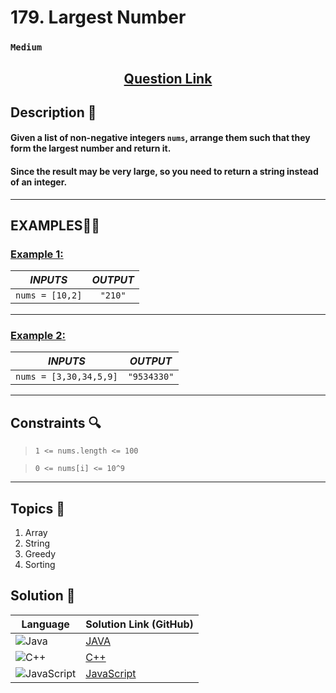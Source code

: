 # 179. Largest Number

### `Medium`


<h2 align="center">
<a href="https://leetcode.com/problems/largest-number/description/?envType=daily-question&envId=2024-09-18"><strong>Question Link</strong></a>
</h2>


## Description 📑

#### Given a list of non-negative integers `nums`, arrange them such that they form the largest number and return it.

#### Since the result may be very large, so you need to return a string instead of an integer.

---

## **EXAMPLES**💫✨ </br>

<h3>

<ins>**Example 1**:</ins> </br>


| _INPUTS_ | _OUTPUT_ |
| :-----------: | :-----------: |
| `nums = [10,2]` | `"210"` |

</h3>


____
<h3>

<ins>**Example 2**:</ins> </br>

| _INPUTS_ | _OUTPUT_ |
| :-----------: | :-----------: |
| `nums = [3,30,34,5,9]` | `"9534330"` |

</h3>


___

## Constraints 🔍

> `1 <= nums.length <= 100`</br>

> `0 <= nums[i] <= 10^9`

___

## Topics 📝

1. Array
2. String
3. Greedy
4. Sorting


## Solution 📃

|  Language   |  Solution Link (GitHub) |
| ------------- | ------------- |
|  ![Java](https://img.shields.io/badge/java-%23ED8B00.svg?style=flat&logo=openjdk&logoColor=white)  | [JAVA](https://github.com/Purnima47/Leetcode-Solutions/blob/main/%F0%9F%9F%A1%20Medium/179%20-%20Largest%20Number/_179LargestNumber.java) |
|  ![C++](https://img.shields.io/badge/c++-%2300599C.svg?style=plastic&logo=c%2B%2B&logoColor=white)  | [C++](https://github.com/Purnima47/Leetcode-Solutions/blob/main/%F0%9F%9F%A1%20Medium/179%20-%20Largest%20Number/_179LargestNumber.cpp)  |
|  ![JavaScript](https://img.shields.io/badge/javascript-%23323330.svg?style=flat&logo=javascript&logoColor=%23F7DF1E)  | [JavaScript](https://github.com/Purnima47/Leetcode-Solutions/blob/main/%F0%9F%9F%A1%20Medium/179%20-%20Largest%20Number/_179LargestNumber.js) |
